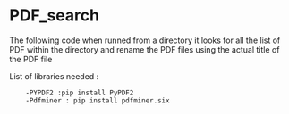# PDF_search
The following code when runned from a directory it looks for all the list of PDF within the directory and rename the PDF files using the actual title of the PDF file

List of libraries needed :

        -PYPDF2 :pip install PyPDF2
        -Pdfminer : pip install pdfminer.six
 
